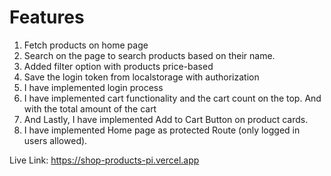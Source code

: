 # Features

1. Fetch products on home page
2. Search on the page to search products based on their name.
3. Added filter option with products price-based
4. Save the login token from localstorage with authorization
5.  I have implemented login process 
6. I have implemented cart functionality and the cart count on the top. And with the total amount of the cart
7. And Lastly, I have implemented Add to Cart Button on product cards.
8. I have implemented Home page as protected Route (only logged in users allowed).

Live Link: https://shop-products-pi.vercel.app